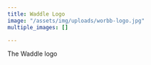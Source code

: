 ```yaml
---
title: Waddle Logo
image: "/assets/img/uploads/worbb-logo.jpg"
multiple_images: []

---
```

The Waddle logo